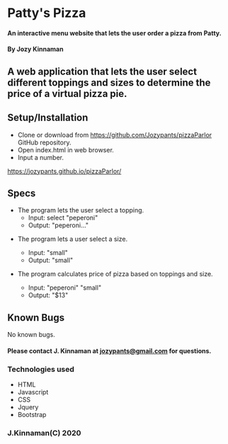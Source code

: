 # Patty's Pizza

#### An interactive menu website that lets the user order a pizza from Patty.

#### By Jozy Kinnaman

## A web application that lets the user select different toppings and sizes to determine the price of a virtual pizza pie. 

## Setup/Installation

- Clone or download from https://github.com/Jozypants/pizzaParlor GitHub repository.
- Open index.html in web browser.
- Input a number.

https://jozypants.github.io/pizzaParlor/


## Specs

- The program lets the user select a topping.
  - Input: select "peperoni"
  - Output: "peperoni..."

* The program lets a user select a size. 

  - Input: "small"
  - Output: "small"

* The program calculates price of pizza based on toppings and size.

  - Input: "peperoni" "small"
  - Output: "$13"

## Known Bugs

No known bugs. 

#### Please contact J. Kinnaman at jozypants@gmail.com for questions.

### Technologies used

- HTML
- Javascript
- CSS
- Jquery
- Bootstrap

### J.Kinnaman(C) 2020